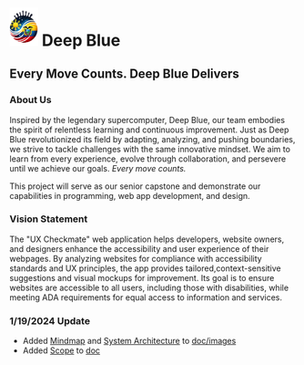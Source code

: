 # <img src="doc/images/logo.png" alt="Deep Blue Logo" width="50"> Deep Blue
## Every Move Counts. Deep Blue Delivers
### About Us

Inspired by the legendary supercomputer, Deep Blue, our team embodies the spirit of relentless learning and continuous improvement. Just as Deep Blue revolutionized its field by adapting, analyzing, and pushing boundaries, we strive to tackle challenges with the same innovative mindset. We aim to learn from every experience, evolve through collaboration, and persevere until we achieve our goals. *Every move counts.*

This project will serve as our senior capstone and demonstrate our capabilities in programming, web app development, and design. 

### Vision Statement 

The "UX Checkmate" web application helps developers, website owners, and designers enhance the accessibility and user experience of their webpages. By analyzing websites
for compliance with accessibility standards and UX principles, the app provides tailored,context-sensitive suggestions and visual mockups for improvement. Its goal is to ensure 
websites are accessible to all users, including those with disabilities, while meeting ADA requirements for equal access to information and services.

### 1/19/2024 Update

- Added [Mindmap](doc\images\Ux_Accessibility_Checker.jpg) and [System Architecture](doc\images\architecture.svg) to [doc/images](doc/images)
- Added [Scope](doc\scope.md) to [doc](doc)



